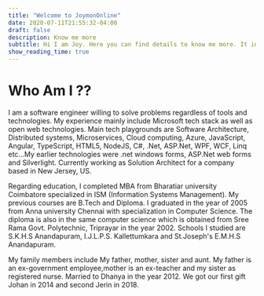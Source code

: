 ```yaml
---
title: "Welcome to JoymonOnline"
date: 2020-07-11T21:55:32-04:00
draft: false
description: Know me more
subtitle: Hi I am Joy. Here you can find details to know me more. It includes my personal details, education details and professional details
show_reading_time: true
---
```


# Who Am I ??

I am a software engineer willing to solve problems regardless of tools and technologies. My experience mainly include Microsoft tech stack as well as open web technologies. Main tech playgrounds are Software Architecture, Distributed systems, Microservices, Cloud computing, Azure, JavaScript, Angular, TypeScript, HTML5, NodeJS, C#, .Net, ASP.Net, WPF, WCF, Linq etc...My earlier technologies were .net windows forms, ASP.Net web forms and Silverlight. Currently working as Solution Architect for a company based in New Jersey, US.

Regarding education, I completed MBA from Bharatiar university Coimbatore specialized in ISM (Information Systems Management). My previous courses are B.Tech and Diploma. I graduated in the year of 2005 from Anna university Chennai with specialization in Computer Science. The diploma is also in the same computer science which is obtained from Sree Rama Govt. Polytechnic, Triprayar in the year 2002. Schools I studied are S.K.H.S Anandapuram, I.J.L.P.S. Kallettumkara and St.Joseph's E.M.H.S Anandapuram.

My family members include My father, mother, sister and aunt. My father is an ex-government employee,mother is an ex-teacher and my sister as registered nurse. Married to Dhanya in the year 2012. We got our first gift Johan in 2014 and second Jerin in 2018.
